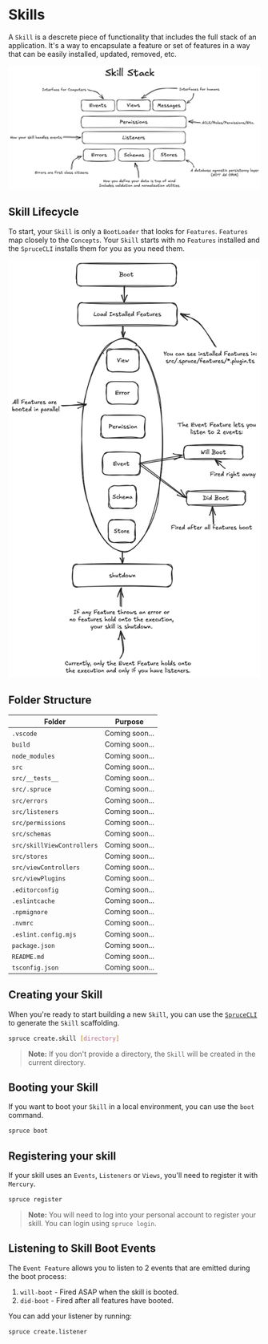 # Skills

A `Skill` is a descrete piece of functionality that includes the full stack of an application. It's a way to encapsulate a feature or set of features in a way that can be easily installed, updated, removed, etc.

<img src="../../assets/img/concepts/skill_stack.png">

## Skill Lifecycle

To start, your `Skill` is only a `BootLoader` that looks for `Features`. `Features` map closely to the `Concepts`. Your `Skill` starts with no `Features` installed and the `SpruceCLI` installs them for you as you need them.

<img src="../../assets/img/concepts/skill_lifecycle.png">

## Folder Structure

| Folder        | Purpose     |
|---------------|-----------------|
| `.vscode`     | Coming soon...  |
| `build`     | Coming soon...  |
| `node_modules`       | Coming soon...  |
| `src`       | Coming soon...  |
| `src/__tests__`       | Coming soon...  |
| `src/.spruce`       | Coming soon...  |
| `src/errors`       | Coming soon...  |
| `src/listeners`       | Coming soon...  |
| `src/permissions`       | Coming soon...  |
| `src/schemas`       | Coming soon...  |
| `src/skillViewControllers`       | Coming soon...  |
| `src/stores`       | Coming soon...  |
| `src/viewControllers`       | Coming soon...  |
| `src/viewPlugins`       | Coming soon...  |
| `.editorconfig`       | Coming soon...  |
| `.eslintcache`       | Coming soon...  |
| `.npmignore`       | Coming soon...  |
| `.nvmrc`       | Coming soon...  |
| `.eslint.config.mjs`       | Coming soon...  |
| `package.json`       | Coming soon...  |
| `README.md`       | Coming soon...  |
| `tsconfig.json`       | Coming soon...  |

## Creating your Skill

When you're ready to start building a new `Skill`, you can use the [`SpruceCLI`](../spruce-cli/) to generate the `Skill` scaffolding. 

```bash
spruce create.skill [directory]
``` 

> **Note:** If you don't provide a directory, the `Skill` will be created in the current directory.

## Booting your Skill

If you want to boot your `Skill` in a local environment, you can use the `boot` command.

```bash
spruce boot
```

## Registering your skill

If your skill uses an `Events`, `Listeners` or `Views`, you'll need to register it with `Mercury`.

```bash
spruce register
```

> **Note:** You will need to log into your personal account to register your skill. You can login using `spruce login`.

## Listening to Skill Boot Events

The `Event Feature` allows you to listen to 2 events that are emitted during the boot process:

1. `will-boot` - Fired ASAP when the skill is booted.
2. `did-boot` - Fired after all features have booted.

You can add your listener by running:

```bash
spruce create.listener
```

